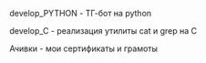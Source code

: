 develop_PYTHON - ТГ-бот на python

develop_C - реализация утилиты cat и grep на C

Ачивки - мои сертификаты и грамоты
